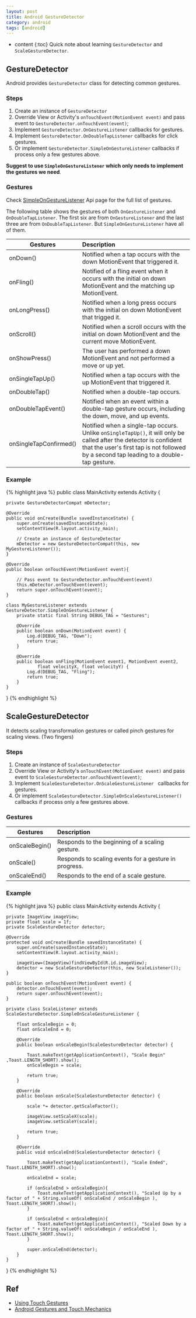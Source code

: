 ```yaml
---
layout: post
title: Android GestureDetector
category: android
tags: [android]
---
```

* content
{:toc}
Quick note about learning `GestureDetector` and `ScaleGestureDetector`.

## GestureDetector

Android provides `GestureDetector` class for detecting common gestures.

### Steps

1. Create an instance of `GestureDetector`
2. Override View or Activity's `onTouchEvent(MotionEvent event)` and pass event to `GestureDetector.onTouchEvent(event)`;
3. Implement `GestureDetector.OnGestureListener` callbacks for gestures.
4. Implement `GestureDetector.OnDoubleTapListener` callbacks for click gestures.
5. Or implement `GestureDetector.SimpleOnGestureListener` callbacks if process only a few gestures above.

**Suggest to use `SimpleOnGestureListener` which only needs to implement the gestures we need**.

### Gestures

Check [SimpleOnGestureListener](https://developer.android.com/reference/android/view/GestureDetector.SimpleOnGestureListener.html) Api page for the full list of gestures.

The following table shows the gestures of both `OnGestureListener` and `OnDoubleTapListener`. The first six are from `OnGestureListener` and the last three are from `OnDoubleTapListener`. But `SimpleOnGestureListener` have all of them.

| Gestures | Description | 
| ------------- |:-------------| 
| onDown() | Notified when a tap occurs with the down MotionEvent that triggered it. | 
| onFling() | Notified of a fling event when it occurs with the initial on down MotionEvent and the matching up MotionEvent.  | 
| onLongPress() | Notified when a long press occurs with the initial on down MotionEvent that trigged it. | 
| onScroll() | Notified when a scroll occurs with the initial on down MotionEvent and the current move MotionEvent. | 
| onShowPress() | The user has performed a down MotionEvent and not performed a move or up yet. | 
| onSingleTapUp() | Notified when a tap occurs with the up MotionEvent that triggered it. | 
| onDoubleTap() | Notified when a double-tap occurs. | 
| onDoubleTapEvent() | Notified when an event within a double-tap gesture occurs, including the down, move, and up events. | 
| onSingleTapConfirmed() | Notified when a single-tap occurs. Unlike `onSingleTapUp()`, it will only be called after the detector is confident that the user's first tap is not followed by a second tap leading to a double-tap gesture. | 

### Example

{% highlight java %}
public class MainActivity extends Activity { 
    
    private GestureDetectorCompat mDetector; 

    @Override
    public void onCreate(Bundle savedInstanceState) {
        super.onCreate(savedInstanceState);
        setContentView(R.layout.activity_main);

        // Create an instance of GestureDetector
        mDetector = new GestureDetectorCompat(this, new MyGestureListener());
    }

    @Override 
    public boolean onTouchEvent(MotionEvent event){ 

    	// Pass event to GestureDetector.onTouchEvent(event)
        this.mDetector.onTouchEvent(event);
        return super.onTouchEvent(event);
    }
    
    class MyGestureListener extends GestureDetector.SimpleOnGestureListener {
        private static final String DEBUG_TAG = "Gestures"; 
        
        @Override
        public boolean onDown(MotionEvent event) { 
            Log.d(DEBUG_TAG, "Down"); 
            return true;
        }

        @Override
        public boolean onFling(MotionEvent event1, MotionEvent event2, 
                float velocityX, float velocityY) {
            Log.d(DEBUG_TAG, "Fling");
            return true;
        }
    }
}
{% endhighlight %}

## ScaleGestureDetector

It detects scaling transformation gestures or called pinch gestures for scaling views. (Two fingers)

### Steps

1. Create an instance of `ScaleGestureDetector`
2. Override View or Activity's `onTouchEvent(MotionEvent event)` and pass event to `ScaleGestureDetector.onTouchEvent(event)`;
3. Implement `ScaleGestureDetector.OnScaleGestureListener ` callbacks for gestures.
4. Or implement `ScaleGestureDetector.SimpleOnScaleGestureListener()` callbacks if process only a few gestures above.

### Gestures

| Gestures | Description | 
| ------------- |:-------------| 
| onScaleBegin() | Responds to the beginning of a scaling gesture. |
| onScale() | Responds to scaling events for a gesture in progress. |
| onScaleEnd() | Responds to the end of a scale gesture. |

### Example

{% highlight java %}
public class MainActivity extends Activity {

    private ImageView imageView;
    private float scale = 1f;
    private ScaleGestureDetector detector;

    @Override
    protected void onCreate(Bundle savedInstanceState) {
        super.onCreate(savedInstanceState);
        setContentView(R.layout.activity_main);

        imageView=(ImageView)findViewById(R.id.imageView);
        detector = new ScaleGestureDetector(this, new ScaleListener());
    }

	public boolean onTouchEvent(MotionEvent event) {
        detector.onTouchEvent(event);
        return super.onTouchEvent(event);
    }

    private class ScaleListener extends ScaleGestureDetector.SimpleOnScaleGestureListener {

        float onScaleBegin = 0;
        float onScaleEnd = 0;

        @Override
        public boolean onScaleBegin(ScaleGestureDetector detector) {

            Toast.makeText(getApplicationContext(), "Scale Begin" ,Toast.LENGTH_SHORT).show();
            onScaleBegin = scale;

            return true;
        }

        @Override
        public boolean onScale(ScaleGestureDetector detector) {

            scale *= detector.getScaleFactor();

            imageView.setScaleX(scale);
            imageView.setScaleY(scale);

            return true;
        }

        @Override
        public void onScaleEnd(ScaleGestureDetector detector) {

            Toast.makeText(getApplicationContext(), "Scale Ended", Toast.LENGTH_SHORT).show();

            onScaleEnd = scale;

            if (onScaleEnd > onScaleBegin){
                Toast.makeText(getApplicationContext(), "Scaled Up by a factor of " + String.valueOf( onScaleEnd / onScaleBegin ), Toast.LENGTH_SHORT).show();
            }

            if (onScaleEnd < onScaleBegin){
                Toast.makeText(getApplicationContext(), "Scaled Down by a factor of " + String.valueOf( onScaleBegin / onScaleEnd ), Toast.LENGTH_SHORT.show();
            }

            super.onScaleEnd(detector);
        }
	}
}
{% endhighlight %}

## Ref

* [Using Touch Gestures](https://developer.android.com/training/gestures/index.html)
* [Android Gestures and Touch Mechanics](https://www.sitepoint.com/android-gestures-and-touch-mechanics/)